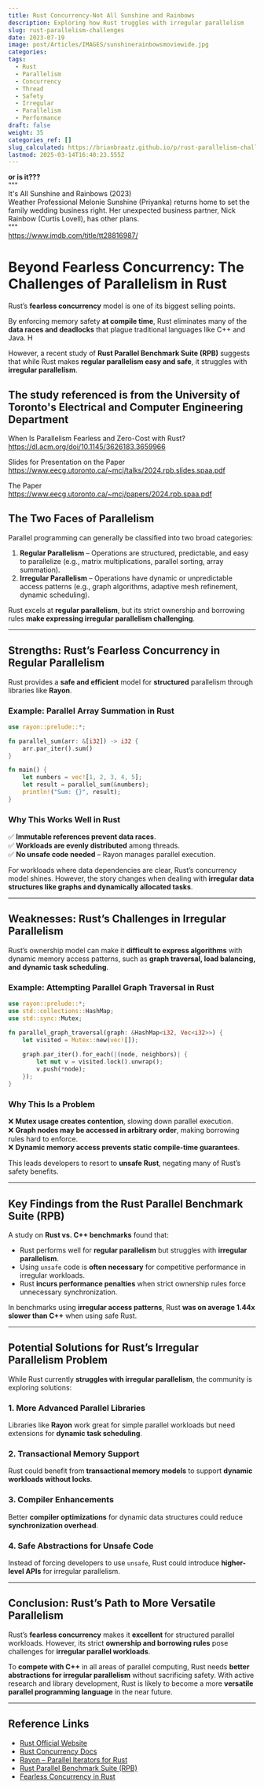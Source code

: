 ```yaml
---
title: Rust Concurrency-Not All Sunshine and Rainbows
description: Exploring how Rust truggles with irregular parallelism
slug: rust-parallelism-challenges
date: 2023-07-19
image: post/Articles/IMAGES/sunshinerainbowsmoviewide.jpg
categories: 
tags:
  - Rust
  - Parallelism
  - Concurrency
  - Thread
  - Safety
  - Irregular
  - Parallelism
  - Performance
draft: false
weight: 35
categories_ref: []
slug_calculated: https://brianbraatz.github.io/p/rust-parallelism-challenges
lastmod: 2025-03-14T16:40:23.555Z
---
```

**or is it???**\
"""\
It's All Sunshine and Rainbows (2023)\
Weather Professional Melonie Sunshine (Priyanka) returns home to set the family wedding business right. Her unexpected business partner, Nick Rainbow (Curtis Lovell), has other plans.\
"""\
<https://www.imdb.com/title/tt28816987/>

# Beyond Fearless Concurrency: The Challenges of Parallelism in Rust

Rust’s **fearless concurrency** model is one of its biggest selling points.

By enforcing memory safety **at compile time**, Rust eliminates many of the **data races and deadlocks** that plague traditional languages like C++ and Java. H

However, a recent study of **Rust Parallel Benchmark Suite (RPB)** suggests that while Rust makes **regular parallelism easy and safe**, it struggles with **irregular parallelism**.

## The study referenced is from the University of Toronto's Electrical and Computer Engineering Department

When Is Parallelism Fearless and Zero-Cost with Rust?\
<https://dl.acm.org/doi/10.1145/3626183.3659966>

Slides for Presentation on the Paper\
<https://www.eecg.utoronto.ca/~mcj/talks/2024.rpb.slides.spaa.pdf>

The Paper\
<https://www.eecg.utoronto.ca/~mcj/papers/2024.rpb.spaa.pdf>

## The Two Faces of Parallelism

Parallel programming can generally be classified into two broad categories:

1. **Regular Parallelism** – Operations are structured, predictable, and easy to parallelize (e.g., matrix multiplications, parallel sorting, array summation).
2. **Irregular Parallelism** – Operations have dynamic or unpredictable access patterns (e.g., graph algorithms, adaptive mesh refinement, dynamic scheduling).

Rust excels at **regular parallelism**, but its strict ownership and borrowing rules **make expressing irregular parallelism challenging**.

***

## Strengths: Rust’s Fearless Concurrency in Regular Parallelism

Rust provides a **safe and efficient** model for **structured** parallelism through libraries like **Rayon**.

### Example: Parallel Array Summation in Rust

```rust
use rayon::prelude::*;

fn parallel_sum(arr: &[i32]) -> i32 {
    arr.par_iter().sum()
}

fn main() {
    let numbers = vec![1, 2, 3, 4, 5];
    let result = parallel_sum(&numbers);
    println!("Sum: {}", result);
}
```

### Why This Works Well in Rust

✅ **Immutable references prevent data races**.\
✅ **Workloads are evenly distributed** among threads.\
✅ **No unsafe code needed** – Rayon manages parallel execution.

For workloads where data dependencies are clear, Rust’s concurrency model shines. However, the story changes when dealing with **irregular data structures like graphs and dynamically allocated tasks**.

***

## Weaknesses: Rust’s Challenges in Irregular Parallelism

Rust’s ownership model can make it **difficult to express algorithms** with dynamic memory access patterns, such as **graph traversal, load balancing, and dynamic task scheduling**.

### Example: Attempting Parallel Graph Traversal in Rust

```rust
use rayon::prelude::*;
use std::collections::HashMap;
use std::sync::Mutex;

fn parallel_graph_traversal(graph: &HashMap<i32, Vec<i32>>) {
    let visited = Mutex::new(vec![]);
    
    graph.par_iter().for_each(|(node, neighbors)| {
        let mut v = visited.lock().unwrap();
        v.push(*node);
    });
}
```

### Why This Is a Problem

❌ **Mutex usage creates contention**, slowing down parallel execution.\
❌ **Graph nodes may be accessed in arbitrary order**, making borrowing rules hard to enforce.\
❌ **Dynamic memory access prevents static compile-time guarantees**.

This leads developers to resort to **unsafe Rust**, negating many of Rust’s safety benefits.

***

## Key Findings from the Rust Parallel Benchmark Suite (RPB)

A study on **Rust vs. C++ benchmarks** found that:

* Rust performs well for **regular parallelism** but struggles with **irregular parallelism**.
* Using `unsafe` code is **often necessary** for competitive performance in irregular workloads.
* Rust **incurs performance penalties** when strict ownership rules force unnecessary synchronization.

In benchmarks using **irregular access patterns**, Rust **was on average 1.44x slower than C++** when using safe Rust.

***

## Potential Solutions for Rust’s Irregular Parallelism Problem

While Rust currently **struggles with irregular parallelism**, the community is exploring solutions:

### 1. **More Advanced Parallel Libraries**

Libraries like **Rayon** work great for simple parallel workloads but need extensions for **dynamic task scheduling**.

### 2. **Transactional Memory Support**

Rust could benefit from **transactional memory models** to support **dynamic workloads without locks**.

### 3. **Compiler Enhancements**

Better **compiler optimizations** for dynamic data structures could reduce **synchronization overhead**.

### 4. **Safe Abstractions for Unsafe Code**

Instead of forcing developers to use `unsafe`, Rust could introduce **higher-level APIs** for irregular parallelism.

***

## Conclusion: Rust’s Path to More Versatile Parallelism

Rust’s **fearless concurrency** makes it **excellent** for structured parallel workloads. However, its strict **ownership and borrowing rules** pose challenges for **irregular parallel workloads**.

To **compete with C++** in all areas of parallel computing, Rust needs **better abstractions for irregular parallelism** without sacrificing safety. With active research and library development, Rust is likely to become a more **versatile parallel programming language** in the near future.

***

## Reference Links

* [Rust Official Website](https://www.rust-lang.org/)
* [Rust Concurrency Docs](https://doc.rust-lang.org/book/ch16-00-concurrency.html)
* [Rayon – Parallel Iterators for Rust](https://github.com/rayon-rs/rayon)
* [Rust Parallel Benchmark Suite (RPB)](https://github.com/parallel-rust/benchmark-suite)
* [Fearless Concurrency in Rust](https://doc.rust-lang.org/book/ch16-01-threads.html)
